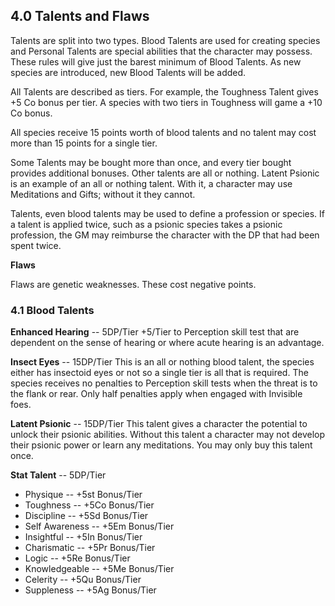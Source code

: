 ## 4.0 Talents and Flaws

Talents are split into two types. Blood Talents are used for creating 
species and Personal Talents are special abilities that the character 
may possess. These rules will give just the barest minimum of Blood Talents. 
As new species are introduced, new Blood Talents will be added.

All Talents are described as tiers. For example, the Toughness Talent 
gives +5 Co bonus per tier. A species with two tiers in Toughness will 
game a +10 Co bonus.

All species receive 15 points worth of blood talents and no talent may 
cost more than 15 points for a single tier.

Some Talents may be bought more than once, and every tier bought provides 
additional bonuses. Other talents are all or nothing. Latent Psionic is 
an example of an all or nothing talent. With it, a character may use 
Meditations and Gifts; without it they cannot.

Talents, even blood talents may be used to define a profession or species. 
If a talent is applied twice, such as a psionic species takes a psionic 
profession, the GM may reimburse the character with the DP that had been 
spent twice.

**Flaws**

Flaws are genetic weaknesses. These cost negative points.

### 4.1 Blood Talents

**Enhanced Hearing** -- 5DP/Tier +5/Tier to Perception skill test that 
are dependent on the sense of hearing or where acute hearing is an advantage.

**Insect Eyes** -- 15DP/Tier This is an all or nothing blood talent, 
the species either has insectoid eyes or not so a single tier is all 
that is required. The species receives no penalties to Perception skill 
tests when the threat is to the flank or rear. Only half penalties apply 
when engaged with Invisible foes.

**Latent Psionic** -- 15DP/Tier This talent gives a character the potential 
to unlock their psionic abilities. Without this talent a character may not 
develop their psionic power or learn any meditations. You may only buy this 
talent once.

**Stat Talent** -- 5DP/Tier

* Physique -- +5st Bonus/Tier
* Toughness -- +5Co Bonus/Tier
* Discipline -- +5Sd Bonus/Tier
* Self Awareness -- +5Em Bonus/Tier
* Insightful -- +5In Bonus/Tier
* Charismatic -- +5Pr Bonus/Tier
* Logic -- +5Re Bonus/Tier
* Knowledgeable -- +5Me Bonus/Tier
* Celerity -- +5Qu Bonus/Tier
* Suppleness -- +5Ag Bonus/Tier
